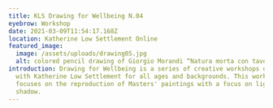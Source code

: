 ```yaml
---
title: KLS Drawing for Wellbeing N.04
eyebrow: Workshop
date: 2021-03-09T11:54:17.168Z
location: Katherine Low Settlement Online
featured_image:
  image: /assets/uploads/drawing05.jpg
  alt: colored pencil drawing of Giorgio Morandi “Natura morta con tavolo”
introduction: Drawing for Wellbeing is a series of creative workshops developed
  with Katherine Low Settlement for all ages and backgrounds. This workshop
  focuses on the reproduction of Masters' paintings with a focus on light and
  shadow.
---
```

